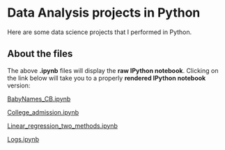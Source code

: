 Data Analysis projects in Python
===
Here are some data science projects that I performed in Python.

About the files
---

The above **.ipynb** files will display the **raw IPython notebook**. Clicking on the link below will take you to a properly **rendered IPython notebook** version:


[BabyNames_CB.ipynb](http://nbviewer.ipython.org/github/Prim8/Data_Analysis_Python/blob/master/BabyNames_CB.ipynb?create=1)

[College_admission.ipynb](http://nbviewer.ipython.org/github/Prim8/Data_Analysis_Python/blob/master/College_admission.ipynb)

[Linear_regression_two_methods.ipynb](http://nbviewer.ipython.org/github/Prim8/Data_Analysis_Python/blob/master/Linear_regression_two_methods.ipynb?create=1)

[Logs.ipynb](http://nbviewer.ipython.org/github/Prim8/Data_Analysis_Python/blob/master/Logs.ipynb?create=1)

